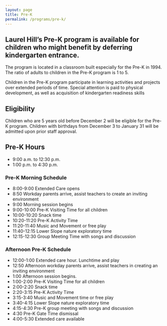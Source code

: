 ```yaml
---
layout: page
title: Pre-K
permalink: /programs/pre-k/
---
```


## Laurel Hill’s Pre-K program is available for children who might benefit by deferring kindergarten entrance. 

The program is located in a classroom built especially for the Pre-K in 1994. The ratio of adults to children in the Pre-K program is 1 to 5.

Children in the Pre-K program participate in learning activities and projects over extended periods of time. Special attention is paid to physical development, as well as acquisition of kindergarten readiness skills

## Eligibility

Children who are 5 years old before December 2 will be eligible for the Pre-K program.
Children with birthdays from December 3 to January 31 will be admitted upon prior staff approval.

## Pre-K Hours

* 9:00 a.m. to 12:30 p.m.
* 1:00 p.m. to 4:30 p.m.

### Pre-K Morning Schedule

* 8:00-9:00 	Extended Care opens
* 8:50 	Workday parents arrive, assist teachers to create an inviting environment
* 9:00 	Morning session begins
* 9:00-10:00 	Pre-K Visiting Time for all children
* 10:00-10:20 	Snack time
* 10:20-11:20 	Pre-K Activity Time
* 11:20-11:40 	Music and Movement or free play
* 11:40-12:15 	Lower Slope nature exploratory time
* 12:15-12:30 	Group Meeting Time with songs and discussion

### Afternoon Pre-K Schedule

* 12:00-1:00 	Extended care hour. Lunchtime and play
* 12:50 	Afternoon workday parents arrive, assist teachers in creating an inviting environment
* 1:00 	Afternoon session begins.
* 1:00-2:00 	Pre-K Visiting Time for all children
* 2:00-2:20 	Snack time
* 2:20-3:15 	Pre-K Activity Time
* 3:15-3:40 	Music and Movement time or free play
* 3:40-4:15 	Lower Slope nature exploratory time
* 4:15-4:30 	Pre-K group meeting with songs and discussion
* 4:30 	Pre-K Gate Time dismissal
* 4:00-5:30 	Extended care available